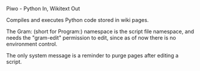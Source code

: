 Piwo - Python In, Wikitext Out

Compiles and executes Python code stored in wiki pages.

The Gram: (short for Program:) namespace is the script file namespace, and needs the "gram-edit" permission to edit, since as of now there is no environment control.

The only system message is a reminder to purge pages after editing a script.

